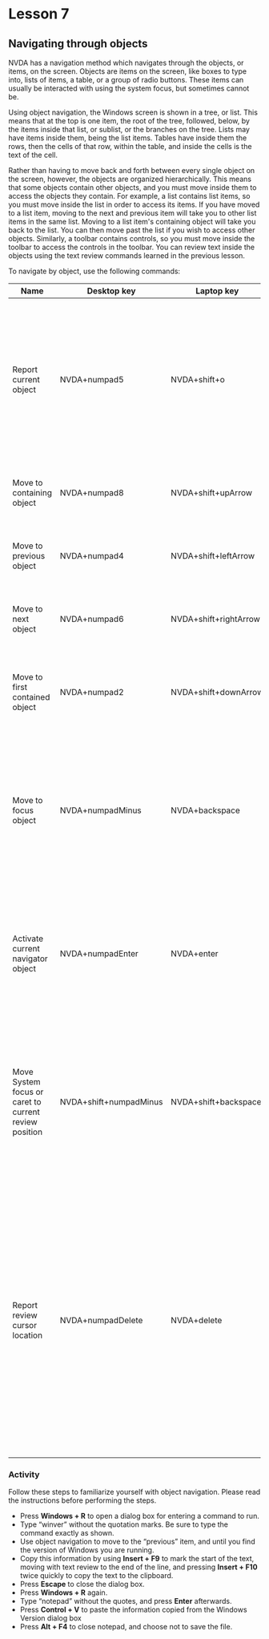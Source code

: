 # Lesson 7

## Navigating through objects

NVDA has a navigation method which navigates through the objects, or
items, on the screen. Objects are items on the screen, like boxes to
type into, lists of items, a table, or a group of radio buttons. These
items can usually be interacted with using the system focus, but
sometimes cannot be.

Using object navigation, the Windows screen is shown in a tree, or
list. This means that at the top is one item, the root of the tree,
followed, below, by the items inside that list, or sublist, or the
branches on the tree. Lists may have items inside them, being the list
items. Tables have inside them the rows, then the cells of that row,
within the table, and inside the
cells is the text of the cell.

Rather than having to move back and forth between every single object
on the screen, however, the objects are organized hierarchically. This
means that some objects contain other objects, and you must move
inside them to access the objects they contain. For example, a list
contains list items, so you must move inside the list in order to
access its items. If you have moved to a list item, moving to the next
and previous item will take you to other list items in the same list.
Moving to a list item's containing object will take you back to the
list. You can then move past the list if you wish to access other
objects. Similarly, a toolbar contains controls, so you must move
inside the toolbar to access the controls in the toolbar. You can
review text inside the objects using the text review commands learned
in the previous lesson.

To navigate by object, use the following commands:

<table>
<thead>
<tr class="header">
<th>Name</th>
<th>Desktop key</th>
<th>Laptop key</th>
<th>Touch</th>
<th>Description</th>
</tr>
</thead>
<tbody>
<tr>
<td>Report current object</td>
<td>NVDA+numpad5</td>
<td>NVDA+shift+o</td>
<td>none</td>
<td>Reports the current navigator object. Pressing twice spells the information, and pressing 3 times copies this object’s name and value to the clipboard.</td>
</tr>
<tr>
<td>Move to containing object</td>
<td>NVDA+numpad8</td>
<td>NVDA+shift+upArrow</td>
<td>flick up (object mode)</td>
<td>Moves to the object containing the current navigator object</td>
</tr>
<tr>
<td>Move to previous object</td>
<td>NVDA+numpad4</td>
<td>NVDA+shift+leftArrow</td>
<td>flick left (object mode)</td>
<td>Moves to the object before the current navigator object</td>
</tr>
<tr>
<td>Move to next object</td>
<td>NVDA+numpad6</td>
<td>NVDA+shift+rightArrow</td>
<td>flick right (object mode)</td>
<td>Moves to the object after the current navigator object</td>
</tr>
<tr>
<td>Move to first contained object</td>
<td>NVDA+numpad2</td>
<td>NVDA+shift+downArrow</td>
<td>flick down (object mode)</td>
<td>Moves to the first object contained by the current navigator object</td>
</tr>
<tr>
<td>Move to focus object</td>
<td>NVDA+numpadMinus</td>
<td>NVDA+backspace</td>
<td>none</td>
<td>Moves to the object that currently has the system focus, and also places the review cursor at the position of the System caret, if it is showing</td>
</tr>
<tr>
<td>Activate current navigator object</td>
<td>NVDA+numpadEnter</td>
<td>NVDA+enter</td>
<td>double tap</td>
<td>Activates the current navigator object (similar to clicking with the mouse or pressing space when it has the system focus)</td>
</tr>
<tr>
<td>Move System focus or caret to current review position</td>
<td>NVDA+shift+numpadMinus</td>
<td>NVDA+shift+backspace</td>
<td>none</td>
<td>pressed once Moves the System focus to the current navigator object, pressed twice moves the system caret to the position of the review cursor</td>
</tr>
<tr>
<td>Report review cursor location</td>
<td>NVDA+numpadDelete</td>
<td>NVDA+delete</td>
<td>none</td>
<td>Reports information about the location of the text or object at the review cursor. For example, this might include the percentage through the document, the distance from the edge of the page or the exact screen position. Pressing twice may provide further detail.</td>
</tr>
</tbody>
</table>

### Activity

Follow these steps to familiarize yourself with object navigation.
Please read the instructions before performing the steps.

* Press **Windows + R** to open a dialog box for entering a command to run.
* Type “winver” without the quotation marks. Be sure to type the command exactly as shown.
* Use object navigation to move to the “previous” item, and until you find the version of Windows you are running.
* Copy this information by using **Insert + F9** to mark the start of the text, moving with text review to the end of the line, and pressing **Insert + F10** twice quickly to copy the text to the clipboard.
* Press **Escape** to close the dialog box.
* Press **Windows + R** again.
* Type “notepad” without the quotes, and press **Enter** afterwards.
* Press **Control + V** to paste the information copied from the Windows Version dialog box
* Press **Alt + F4** to close notepad, and choose not to save the file.
